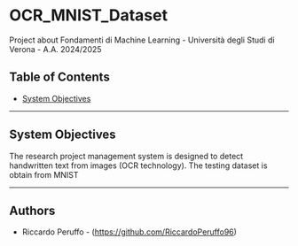 # OCR_MNIST_Dataset

Project about Fondamenti di Machine Learning - Università degli Studi di Verona - A.A. 2024/2025

## Table of Contents
- [System Objectives](#system-objectives)

---

## System Objectives

The research project management system is designed to detect handwritten text from images (OCR technology).
The testing dataset is obtain from MNIST

---

## Authors

- Riccardo Peruffo - (https://github.com/RiccardoPeruffo96)